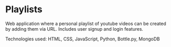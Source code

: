 # Playlists

Web application where a personal playlist of youtube videos can be created by adding them via URL. Includes user signup and login features.

Technologies used: HTML, CSS, JavaScript, Python, Bottle.py, MongoDB
